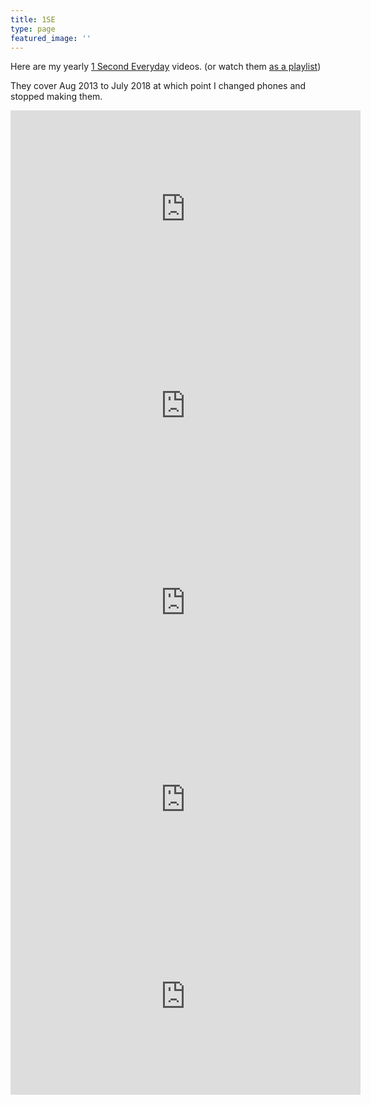 ```yaml
---
title: 1SE
type: page
featured_image: ''
---
```


Here are my yearly [1 Second Everyday](https://1se.co/) videos. (or watch them [as a playlist](https://www.youtube.com/watch?v=GMICuq_G1y8&list=PLg8-xft5PA56HRCV5b_py97nvI7DidnFV))

They cover Aug 2013 to July 2018 at which point I changed phones and stopped making them.

<iframe width="560" height="315" src="https://www.youtube.com/embed/GMICuq_G1y8" frameborder="0" allowfullscreen></iframe>

<iframe width="560" height="315" src="https://www.youtube.com/embed/svhiPx2Uhj8" frameborder="0" allowfullscreen></iframe>

<iframe width="560" height="315" src="https://www.youtube.com/embed/TkrMtt5qAqA" frameborder="0" allowfullscreen></iframe>

<iframe width="560" height="315" src="https://www.youtube.com/embed/SnRo5uYOpSk" frameborder="0" allowfullscreen></iframe>

<iframe width="560" height="315" src="https://www.youtube.com/embed/2YRf769i2Q8" frameborder="0" allowfullscreen></iframe>
